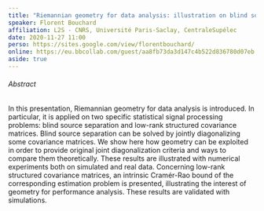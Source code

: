 ```yaml
---
title: "Riemannian geometry for data analysis: illustration on blind source separation and low-rank structured covariance matrices"
speaker: Florent Bouchard
affiliation: L2S - CNRS, Université Paris-Saclay, CentraleSupélec
date: 2020-11-27 11:00
perso: https://sites.google.com/view/florentbouchard/
online: https://eu.bbcollab.com/guest/aa8fb73da3d147c4b522d836780d07eb
aside: true
---
```


###### Abstract

In this presentation, Riemannian geometry for data analysis is introduced. In
particular, it is applied on two specific statistical signal processing
problems: blind source separation and low-rank structured covariance matrices.
Blind source separation can be solved by jointly diagonalizing some covariance
matrices. We show here how geometry can be exploited in order to provide
original joint diagonalization criteria and ways to compare them theoretically.
These results are illustrated with numerical experiments both on simulated and
real data. Concerning low-rank structured covariance matrices, an intrinsic
Cramér-Rao bound of the corresponding estimation problem is presented,
illustrating the interest of geometry for performance analysis. These results
are validated with simulations.
